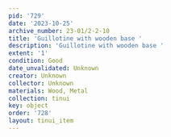```yaml
---
pid: '729'
date: '2023-10-25'
archive_number: 23-01/2-2-10
title: 'Guillotine with wooden base '
description: 'Guillotine with wooden base '
extent: '1'
condition: Good
date_unvalidated: Unknown
creator: Unknown
collector: Unknown
materials: Wood, Metal
collection: tinui
key: object
order: '728'
layout: tinui_item
---
```

